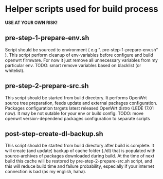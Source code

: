 # Helper scripts used for build process

**USE AT YOUR OWN RISK!**

## pre-step-1-prepare-env.sh

Script should be sourced to environment ( e.g  ". pre-step-1-prepare-env.sh" ).
This script perform cleanup of env-variables before configure and build openwrt firmware.
For now it just remove all unnecessary variables from my particular env.
TODO: smart remove variables based on blacklist (or whitelist).

## pre-step-2-prepare-src.sh

This script should be started from build directory.
It performs OpenWrt source tree preparation, feeds update and external packages configuration.
Packages configuration targets latest released OpenWrt distro (LEDE 17.01 now).
It may be not sutable for your env or build config.
TODO: move openwrt version-dependend packages configuration to separate scripts

## post-step-create-dl-backup.sh

This script should be started from build directory after build is complete.
It will create (and update) backup of cache folder (./dl) that is populated with source-archives of packages downloaded during build.
At the time of next build this cache will be restored by pre-step-2-prepare-src.sh script,
and this will reduce build time and failure probability, especially if your internet connection is bad (as my english, haha).
